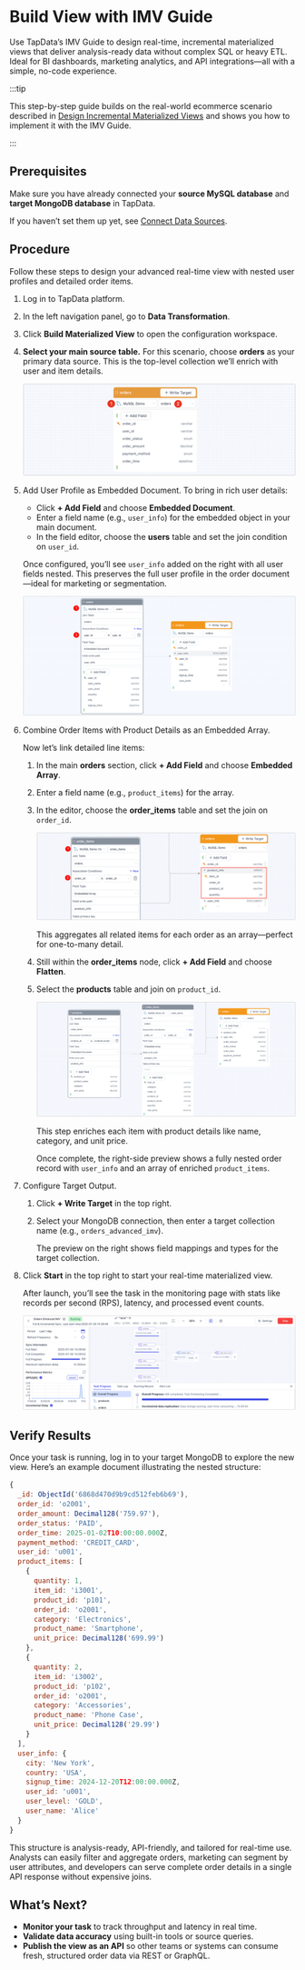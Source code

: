 # Build View with IMV Guide



Use TapData’s IMV Guide to design real-time, incremental materialized views that deliver analysis-ready data without complex SQL or heavy ETL. Ideal for BI dashboards, marketing analytics, and API integrations—all with a simple, no-code experience.

:::tip

This step-by-step guide builds on the real-world ecommerce scenario described in [Design Incremental Materialized Views](../overview.md) and shows you how to implement it with the IMV Guide.

:::

## Prerequisites

Make sure you have already connected your **source MySQL database** and **target MongoDB database** in TapData.  

If you haven’t set them up yet, see [Connect Data Sources](../../getting-started/connect-data-source.md).

## Procedure

Follow these steps to design your advanced real-time view with nested user profiles and detailed order items.

1. Log in to TapData platform.

2. In the left navigation panel, go to **Data Transformation**.

3. Click **Build Materialized View** to open the configuration workspace.

4. **Select your main source table.**
   For this scenario, choose **orders** as your primary data source. This is the top-level collection we’ll enrich with user and item details.

   ![Select main table](../../images/select_main_table.png)

5. Add User Profile as Embedded Document.
   To bring in rich user details:

   - Click **+ Add Field** and choose **Embedded Document**.
   - Enter a field name (e.g., `user_info`) for the embedded object in your main document.
   - In the field editor, choose the **users** table and set the join condition on `user_id`.

   Once configured, you’ll see `user_info` added on the right with all user fields nested. This preserves the full user profile in the order document—ideal for marketing or segmentation.

   ![Add user_info to main table](../../images/add_user_info_to_main_table.png)

6. Combine Order Items with Product Details as an Embedded Array.

   Now let’s link detailed line items:

   1. In the main **orders** section, click **+ Add Field** and choose **Embedded Array**.

   2. Enter a field name (e.g., `product_items`) for the array.

   3. In the editor, choose the **order_items** table and set the join on `order_id`. 

      ![Add orders table to main table](../../images/add_order_items_to_main_table.png)

      This aggregates all related items for each order as an array—perfect for one-to-many detail.

   4. Still within the **order_items** node, click **+ Add Field** and choose **Flatten**.

   5. Select the **products** table and join on `product_id`.

      ![Add products to order_items table](../../images/add_products_to_order_item.png)

      This step enriches each item with product details like name, category, and unit price.

      Once complete, the right-side preview shows a fully nested order record with `user_info` and an array of enriched `product_items`.

7. Configure Target Output.

   1. Click **+ Write Target** in the top right.

   2. Select your MongoDB connection, then enter a target collection name (e.g., `orders_advanced_imv`).

      The preview on the right shows field mappings and types for the target collection.

8. Click **Start** in the top right to start your real-time materialized view.

   After launch, you’ll see the task in the monitoring page with stats like records per second (RPS), latency, and processed event counts.

   ![View task](../../images/orders_enhanced_IMV_task.png)

## Verify Results

Once your task is running, log in to your target MongoDB to explore the new view. Here’s an example document illustrating the nested structure:

```javascript
{
  _id: ObjectId('6868d470d9b9cd512feb6b69'),
  order_id: 'o2001',
  order_amount: Decimal128('759.97'),
  order_status: 'PAID',
  order_time: 2025-01-02T10:00:00.000Z,
  payment_method: 'CREDIT_CARD',
  user_id: 'u001',
  product_items: [
    {
      quantity: 1,
      item_id: 'i3001',
      product_id: 'p101',
      order_id: 'o2001',
      category: 'Electronics',
      product_name: 'Smartphone',
      unit_price: Decimal128('699.99')
    },
    {
      quantity: 2,
      item_id: 'i3002',
      product_id: 'p102',
      order_id: 'o2001',
      category: 'Accessories',
      product_name: 'Phone Case',
      unit_price: Decimal128('29.99')
    }
  ],
  user_info: {
    city: 'New York',
    country: 'USA',
    signup_time: 2024-12-20T12:00:00.000Z,
    user_id: 'u001',
    user_level: 'GOLD',
    user_name: 'Alice'
  }
}
```

This structure is analysis-ready, API-friendly, and tailored for real-time use. Analysts can easily filter and aggregate orders, marketing can segment by user attributes, and developers can serve complete order details in a single API response without expensive joins.

## What’s Next?

- **Monitor your task** to track throughput and latency in real time.
-  **Validate data accuracy** using built-in tools or source queries.
- **Publish the view as an API** so other teams or systems can consume fresh, structured order data via REST or GraphQL.